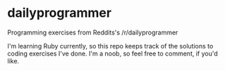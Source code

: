 # dailyprogrammer
Programming exercises from Reddits's /r/dailyprogrammer

I'm learning Ruby currently, so this repo keeps track of the solutions to coding exercises I've done.  I'm a noob, so feel free to comment, if you'd like.
